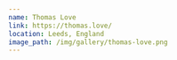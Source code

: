```yaml
---
name: Thomas Love
link: https://thomas.love/
location: Leeds, England
image_path: /img/gallery/thomas-love.png
---
```

